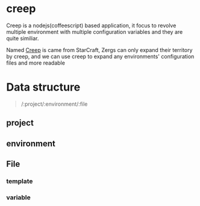 creep
=====

Creep is a nodejs(coffeescript) based application, it focus to revolve multiple environment with multiple configuration variables and they are quite similiar.

Named [Creep](http://starcraft.wikia.com/wiki/Creep) is came from StarCraft, Zergs can only expand their territory by creep, and we can use creep to expand any environments' configuration files and more readable

# Data structure
> /:project/:environment/:file
## project

## environment

## File

### template 

### variable

